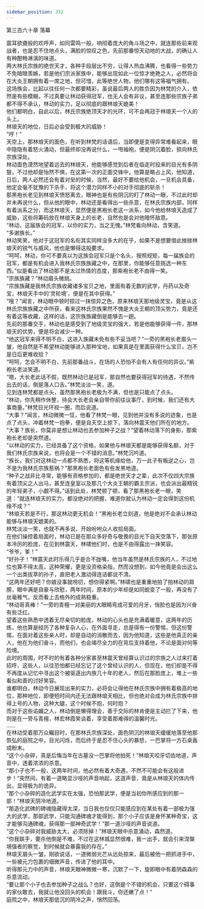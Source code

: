 ```yaml
---
sidebar_position: 332
---
```

 第三百六十章 落幕


震耳欲聋般的欢呼声，如同雷鸣一般，响彻着庞大的角斗场之中，就连那些前来观战者，也是忍不住地点头，满脸的惊叹之色，先前那番惊天动地的大战，的确让人有种酣畅淋漓的味道。  
两大林氏宗族的绝世天才，各种手段层出不穷，让得人热血沸腾，也看得一些势力不免暗暗羡嫉，若是他们宗派家族中，能够出现如此一位惊才绝艳之人，必然将会在大炎王朝拥有着一席之地，但可惜，此等绝世人物，他们哪有这等福气拥有。  
这场族会，比起以往任何一次都要精彩，虽说最后两人的胜负因为林梵的介入，依然是有些模糊，不过真要让林动获得冠军，也无人会有非议，甚至连那些宗族子弟都不得不承认，林动的实力，足以彻底的跟林琅天媲美！  
他们都明白，自此以后，林氏宗族绝顶天才的光环，可不会再冠于林琅天一个人的头上。  
林琅天的地位，日后必会受到极大的威胁！  
“哼！”  
天空上，那林琅天的面色，在听到林梵的话语后，当即便是变得异常难看起来，眼中隐隐有着怒火涌动，但最终却没再说什么，一甩袖袍，便是阴沉着脸，掠向林氏宗族深处。  
林动面色漠然地望着远去的林琅天，他能够感觉到后者在临走时投来的目光有多阴狠，不过他却是怡然不惧，在这第一次的正面交锋中，他算是略占上风，他知道，日后，两人必然还会有着对垒的时候，当然，最好不要给他机会，一旦机会具备，他定会毫不犹豫的下杀手，将这个潜力同样不小的对手彻底的斩杀！  
那黑袍长老见到林琅天愤怒离去，眼神也是有些阴沉的盯了林动一眼，不过此时却并未再说什么，但从他的眼中，林动还是看得出一些杀意，在林氏宗族内部，同样有着派系之分，而这林琅天，显然便是黑袍长老这一派系，如今他给林琅天造成了威胁，这些将筹码放在林琅天身上的长老，自然也是会对他暗怀敌意。  
“林动，这届族会的冠军，以你的实力，当之无愧。”林梵看向林动，含笑道。  
“多谢族长。”  
林动笑笑，他对于这冠军的名衔其实同样没多大的在乎，如果不是想要借此挫挫林琅天的锐气与威风，他也是懒得这般要求。  
“呵呵，林动，你可不要真以为这族会冠军只是个名头，按照规矩，每一届族会的冠军，都是有机会进入我林氏宗族族藏之中，在那里，你能够任意挑选一种东西。”似是看出了林动那不是太过热情的态度，那紫袍长老不由得一笑。  
“宗族族藏？”林动眉头微挑。  
“宗族族藏是我林氏宗族收藏诸多宝贝之地，里面有着无数的武学，丹药以及奇宝，林琅天手中的‘灵轮境’，便是在其中获得。”  
“哦？”闻言，林动眼中顿时掠过一抹惊异之色，原来林琅天那地级灵宝，竟是从这林氏宗族族藏之中所获，看来这林氏宗族果然不愧是大炎王朝的顶尖势力，竟是还有着这等收藏，这样的话，这宗族族藏倒是能够去一趟。  
先前的那番交手，林动也是感受到了地级灵宝的强大，若是他能够获得一件，那林琅天的优势，便是将会减少一种。  
“他这冠军来得不明不白，这进入族藏未免有些不妥当吧？”一旁的黑袍长老眉头一皱，他自然是不希望林动能够进入那种宝地，如果真是在里面获得什么宝贝，岂不是日后更难收拾？  
“呵呵，怎会不明不白，先前那番战斗，在场的人恐怕不会有人有任何的异议。”紫袍长老淡笑道。  
“嗯，大长老此话不假，既然林动已是冠军，那自然也要获得冠军的待遇，不然传出去的话，倒是落人口舌。”林梵淡淡一笑，道。  
见到连林梵都是点头，虽然那黑袍长老极为不满，但也是只能点了点头。  
“林动，你先稍作休整，待会大长老会亲自带你前往议事厅，到时候，我们还有大事商量。”林梵目光环视一圈，而后说道。  
“大事？”闻言，林动微微一怔，他看了林梵一眼，见到他并没有多说的迹象，也是点了点头，冲着林梵一抱拳，便是自天空上掠下，落向林震天他们所在的地方。  
“大事？族长，你莫非是想让林动也去参加种子之战？”望着林动落下的身影，那紫袍长老却是突然道。  
“以林动的实力，已经具备了这个资格，如果他与林琅天都是能够获得名额，对于我们林氏宗族来说，也将会是一个不错的消息。”林梵沉吟道。  
“族长，我们对这林动一点都不熟悉，将这等机缘给他，万一此子有叛逆之心，岂不是为我林氏宗族惹祸？”那黑袍长老面色有些发黑地道。  
“种子之战非比寻常，能够有资格参加的，都是绝世天才之辈，此次不仅四大宗族有着顶尖之人出马，甚至连皇室以及那几个大炎王朝的霸主宗派，也会派出最精锐的年轻弟子，小觑不得。”话到此处，林梵顿了顿，看了那黑袍长老一眼，笑道：“就连林琅天的实力，都没绝对的把握，难道你就认为林动一定会得到这份机缘不成？”  
“林琅天若是不行，那这林动更无机会！”黑袍长老立刻道，他是绝对不会承认林动能够与林琅天媲美的。  
林梵淡淡一笑，也就不再多说，开始吩咐众人收拾局面。  
在他们操控着局面时，林动已是在那众多好奇与敬畏的目光下自天空落下，那张原本冷厉的脸庞，在见到林震天，林啸他们时，也是不由得露出一抹笑容。  
“爷爷，爹！”  
“好孙子！”林震天此时乐得几乎是合不拢嘴，他当年虽然是林氏宗族的人，不过地位也算不得太高，这种荣耀，更是没资格染指，然而没想到，如今他竟是会出这么一个出类拔萃的孙子，直把老人激动得连话都说不清。  
“这两年还好吧？你娘没事就唠叨，想你得紧啊。”林啸也是重重地拍了拍林动的肩膀，眼中满是自豪与欣慰，两年时间，原本的少年却是如同蜕变了一般，再没有了丝毫稚气，反而看上去格外的成熟稳重。  
“林动哥真棒！”一旁的青檀一对美丽的大眼睛弯成可爱的月牙，俏脸也是因为兴奋有些泛红。  
望着这些熟悉中透着无尽亲切的脸庞，林动的心头也是充满着暖意，这两年的历练，他也算是经历了各种复杂人心，在外面寻走，总是得有一份警惕，但这份警惕，在面对着这些亲人时，却是自动的消散而去，因为他知道，这些是他真正的亲人，他在为他们奋斗，而他们，也会竭尽全力的在背后支持着他，不论是面对何等险境。  
此时的周围，时不时的有着各种分家甚至林震天曾经算认识过的宗族之人过来打着招呼，这些人，以往恐怕都已经忘记了这个曾经认识的人，但现在，他们却是不得不再度从记忆中寻出这个被驱逐出内族几十年的老人，然后在那脸庞上，堆上一些看似和善的讨好笑容。  
谁都明白，林动今日展现出来的实力，必将会让得他在林氏宗族中拥有着极高的地位，那种地位，即便短时间内还无法跟林琅天相比，但也绝对会成为林氏宗族中排得上号的人物，这种大腿，这个时候不抱，何时抱？  
而对于这些谄媚之人，林动倒是懒得理会，善于交际的林肯便是主动拦了下来，他则是在一旁与青檀，林宏林霞笑谈着，享受着那难得的温馨时光。  
……  
在林动受着那万众瞩目时，在那林氏宗族深处，面色阴沉的林琅天缓缓地落至他那恢弘的庭院之中，目光闪烁，而后终于是忍不住心头的暴怒，一巴掌将一方石桌轰成粉末。  
“这个小杂碎，真是后悔当年在古墓没一巴掌将他拍死！”林琅天咬牙切齿地道，声音中，透着浓浓的杀意。  
“那小子也不一般，这两年时间，他必然有着大奇遇，不然不可能会有这般进步！”突然间，有着一道略显沙哑的声音响起，这道声音，竟是从林琅天的体内传出，显得极为的诡异。  
“那个小杂碎的造化武学实在太强，恐怕那武学，便是当初你所感应到的那一部！”林琅天阴冷地道。  
“那造化武碑的碑魂隐藏得太深，当日我也仅仅只能感应到在某处有着一部极为强大的武学，那部武学，只能沟通碑魂才能得到，那个小子应该是身怀某种奇宝，这才能够沟通碑魂，获得那一部神奇武学！”那一道沙哑的声音说道。  
“这个小杂碎对我威胁太大，必须除掉！”林琅天眼中杀意涌动，森然道。  
“你我联手，要杀他倒是不难，不过在这林城显然很难，我一出手，就会引来涅槃境强者的察觉，到时候就会暴露我的存在。”  
林琅天眉头一皱，刚欲说话，一道微弱光芒从远处掠来，最后被他一把抓进手中，一些被元力包裹的细微声音，传进了他的耳中。  
听得那元力中的声音，林琅天眼神微微一寒，沉默了一下，旋即眼中有着阴森森的杀意流动。  
“要让那个小子也去参加种子之战么？也好，这倒是个不错的机会，只要这个碍事的家伙敢去，我就让他没回头的机会！跟我斗，你还嫩了点！”  
庭院之中，林琅天那低沉的阴冷之声，悄然回荡。  
  
  
